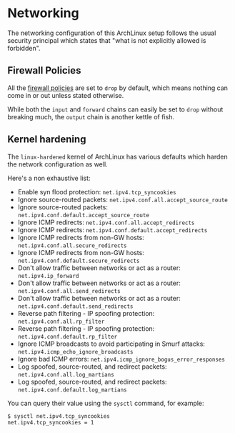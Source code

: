 # Networking

The networking configuration of this ArchLinux setup follows the usual security principal which states that "what is not explicitly allowed is forbidden".

## Firewall Policies

All the [firewall policies](rootfs/etc/nftables.conf) are set to `drop` by default, which means nothing can come in or out unless stated otherwise.

While both the `input` and `forward` chains can easily be set to `drop` without breaking much, the `output` chain is another kettle of fish.


## Kernel hardening

The `linux-hardened` kernel of ArchLinux has various defaults which harden the network configuration as well.

Here's a non exhaustive list:

- Enable syn flood protection: `net.ipv4.tcp_syncookies`
- Ignore source-routed packets: `net.ipv4.conf.all.accept_source_route`
- Ignore source-routed packets: `net.ipv4.conf.default.accept_source_route`
- Ignore ICMP redirects: `net.ipv4.conf.all.accept_redirects`
- Ignore ICMP redirects: `net.ipv4.conf.default.accept_redirects`
- Ignore ICMP redirects from non-GW hosts: `net.ipv4.conf.all.secure_redirects`
- Ignore ICMP redirects from non-GW hosts: `net.ipv4.conf.default.secure_redirects`
- Don't allow traffic between networks or act as a router: `net.ipv4.ip_forward`
- Don't allow traffic between networks or act as a router: `net.ipv4.conf.all.send_redirects`
- Don't allow traffic between networks or act as a router: `net.ipv4.conf.default.send_redirects`
- Reverse path filtering - IP spoofing protection: `net.ipv4.conf.all.rp_filter`
- Reverse path filtering - IP spoofing protection: `net.ipv4.conf.default.rp_filter`
- Ignore ICMP broadcasts to avoid participating in Smurf attacks: `net.ipv4.icmp_echo_ignore_broadcasts`
- Ignore bad ICMP errors: `net.ipv4.icmp_ignore_bogus_error_responses`
- Log spoofed, source-routed, and redirect packets: `net.ipv4.conf.all.log_martians`
- Log spoofed, source-routed, and redirect packets: `net.ipv4.conf.default.log_martians`

You can query their value using the `sysctl` command, for example:

```
$ sysctl net.ipv4.tcp_syncookies
net.ipv4.tcp_syncookies = 1
```
